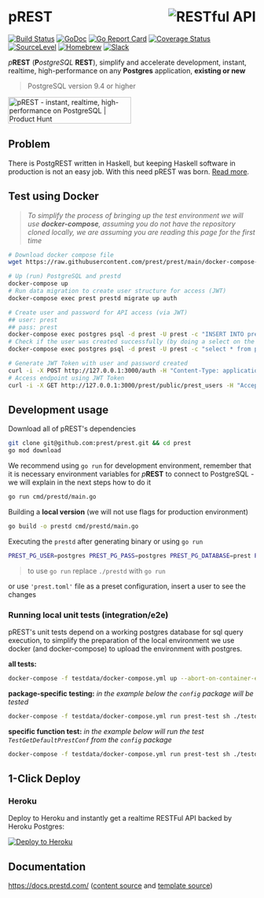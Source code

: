 # <img align="right" src="https://docs.prestd.com/logo.png" alt="RESTful API" title="RESTful API"> pREST

[![Build Status](https://travis-ci.com/prest/prest.svg?branch=main)](https://travis-ci.com/prest/prest)
[![GoDoc](https://godoc.org/github.com/prest/prest?status.png)](https://godoc.org/github.com/prest/prest)
[![Go Report Card](https://goreportcard.com/badge/github.com/prest/prest)](https://goreportcard.com/report/github.com/prest/prest)
[![Coverage Status](https://coveralls.io/repos/github/prest/prest/badge.svg?branch=main)](https://coveralls.io/github/prest/prest?branch=main)
[![SourceLevel](https://app.sourcelevel.io/github/prest/-/prest.svg)](https://app.sourcelevel.io/github/prest/-/prest)
[![Homebrew](https://img.shields.io/badge/dynamic/json.svg?url=https://formulae.brew.sh/api/formula/prestd.json&query=$.versions.stable&label=homebrew)](https://formulae.brew.sh/formula/prestd)
[![Slack](https://img.shields.io/badge/slack-prestd-blueviolet.svg?logo=slack)](http://slack.prestd.com/)

_p_**REST** (**P**_ostgreSQL_ **REST**), simplify and accelerate development, instant, realtime, high-performance on any **Postgres** application, **existing or new**

> PostgreSQL version 9.4 or higher

<a href="https://www.producthunt.com/posts/prest?utm_source=badge-featured&utm_medium=badge&utm_souce=badge-prest" target="_blank"><img src="https://api.producthunt.com/widgets/embed-image/v1/featured.svg?post_id=303506&theme=light" alt="pREST - instant, realtime, high-performance on PostgreSQL | Product Hunt" style="width: 250px; height: 54px;" width="250" height="54" /></a>

## Problem

There is PostgREST written in Haskell, but keeping Haskell software in production is not an easy job. With this need pREST was born. [Read more](https://github.com/prest/prest/issues/41).

## Test using Docker

> _To simplify the process of bringing up the test environment we will use **docker-compose**, assuming you do not have the repository cloned locally, we are assuming you are reading this page for the first time_

```sh
# Download docker compose file
wget https://raw.githubusercontent.com/prest/prest/main/docker-compose-prod.yml -O docker-compose.yml

# Up (run) PostgreSQL and prestd
docker-compose up
# Run data migration to create user structure for access (JWT)
docker-compose exec prest prestd migrate up auth

# Create user and password for API access (via JWT)
## user: prest
## pass: prest
docker-compose exec postgres psql -d prest -U prest -c "INSERT INTO prest_users (name, username, password) VALUES ('pREST Full Name', 'prest', MD5('prest'))"
# Check if the user was created successfully (by doing a select on the table)
docker-compose exec postgres psql -d prest -U prest -c "select * from prest_users"

# Generate JWT Token with user and password created
curl -i -X POST http://127.0.0.1:3000/auth -H "Content-Type: application/json" -d '{"username": "prest", "password": "prest"}'
# Access endpoint using JWT Token
curl -i -X GET http://127.0.0.1:3000/prest/public/prest_users -H "Accept: application/json" -H "Authorization: Bearer {TOKEN}"
```

## Development usage

Download all of pREST's dependencies

```sh
git clone git@github.com:prest/prest.git && cd prest
go mod download
```

We recommend using `go run` for development environment, remember that it is necessary environment variables for _p_**REST** to connect to PostgreSQL - we will explain in the next steps how to do it

```sh
go run cmd/prestd/main.go
```

Building a **local version** (we will not use flags for production environment)

```sh
go build -o prestd cmd/prestd/main.go
```

Executing the `prestd` after generating binary or using `go run`

```sh
PREST_PG_USER=postgres PREST_PG_PASS=postgres PREST_PG_DATABASE=prest PREST_PG_PORT=5432 PREST_HTTP_PORT=3010 ./prestd
```

> to use `go run` replace `./prestd` with `go run`

or use `'prest.toml'` file as a preset configuration, insert a user to see the changes

### Running local unit tests (integration/e2e)

pREST's unit tests depend on a working postgres database for sql query execution, to simplify the preparation of the local environment we use docker (and docker-compose) to upload the environment with postgres.

**all tests:**

```sh
docker-compose -f testdata/docker-compose.yml up --abort-on-container-exit
```

**package-specific testing:**
_in the example below the `config` package will be tested_

```sh
docker-compose -f testdata/docker-compose.yml run prest-test sh ./testdata/runtest.sh ./config
```

**specific function test:**
_in the example below will run the test `TestGetDefaultPrestConf` from the `config` package_

```sh
docker-compose -f testdata/docker-compose.yml run prest-test sh ./testdata/runtest.sh ./config -run TestGetDefaultPrestConf
```

## 1-Click Deploy

### Heroku

Deploy to Heroku and instantly get a realtime RESTFul API backed by Heroku Postgres:

[![Deploy to Heroku](https://www.herokucdn.com/deploy/button.svg)](https://heroku.com/deploy?template=https://github.com/prest/prest-heroku)

## Documentation

<https://docs.prestd.com/> ([content source](https://github.com/prest/prest/tree/main/docs) and [template source](https://github.com/prest/doc-template))
